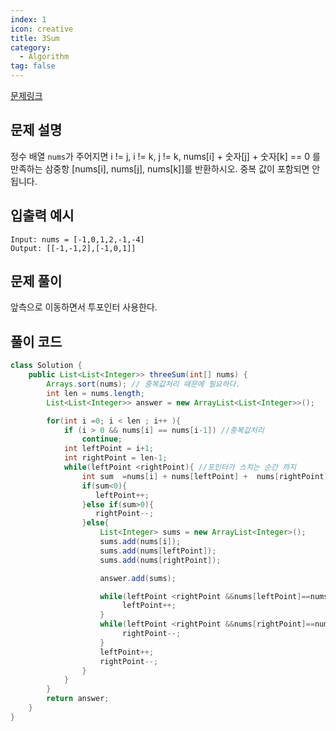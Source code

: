 ```yaml
---
index: 1
icon: creative
title: 3Sum
category:
  - Algorithm
tag: false
---
```


[문제링크](https://leetcode.com/problems/3sum/)

## 문제 설명

정수 배열 `nums`가 주어지면
i != j, i != k, j != k, nums[i] + 숫자[j] + 숫자[k] == 0 를 만족하는
삼중항 [nums[i], nums[j], nums[k]]를 반환하시오.
중복 값이 포함되면 안됩니다.

## 입출력 예시

```
Input: nums = [-1,0,1,2,-1,-4]
Output: [[-1,-1,2],[-1,0,1]]
```

## 문제 풀이

앞측으로 이동하면서 투포인터 사용한다.

## 풀이 코드

```java
class Solution {
    public List<List<Integer>> threeSum(int[] nums) {
        Arrays.sort(nums); // 중복값처리 때문에 필요하다.
        int len = nums.length;
        List<List<Integer>> answer = new ArrayList<List<Integer>>();

        for(int i =0; i < len ; i++ ){
            if (i > 0 && nums[i] == nums[i-1]) //중복값처리
                continue;
            int leftPoint = i+1;
            int rightPoint = len-1;
            while(leftPoint <rightPoint){ //포인터가 스치는 순간 까지
                int sum  =nums[i] + nums[leftPoint] +  nums[rightPoint];
                if(sum<0){
                   leftPoint++;
                }else if(sum>0){
                   rightPoint--;
                }else{
                    List<Integer> sums = new ArrayList<Integer>();
                    sums.add(nums[i]);
                    sums.add(nums[leftPoint]);
                    sums.add(nums[rightPoint]);

                    answer.add(sums);

                    while(leftPoint <rightPoint &&nums[leftPoint]==nums[leftPoint+1]){
                         leftPoint++;
                    }
                    while(leftPoint <rightPoint &&nums[rightPoint]==nums[rightPoint-1]){
                         rightPoint--;
                    }
                    leftPoint++;
                    rightPoint--;
                }
            }
        }
        return answer;
    }
}

```
